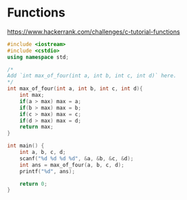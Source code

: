 # Functions

https://www.hackerrank.com/challenges/c-tutorial-functions

```cpp
#include <iostream>
#include <cstdio>
using namespace std;

/*
Add `int max_of_four(int a, int b, int c, int d)` here.
*/
int max_of_four(int a, int b, int c, int d){
    int max;
    if(a > max) max = a;
    if(b > max) max = b;
    if(c > max) max = c;
    if(d > max) max = d;
    return max;
}

int main() {
    int a, b, c, d;
    scanf("%d %d %d %d", &a, &b, &c, &d);
    int ans = max_of_four(a, b, c, d);
    printf("%d", ans);

    return 0;
}

```
